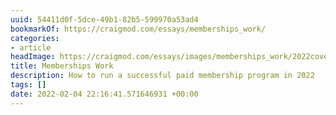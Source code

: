 ```yaml
---
uuid: 54411d0f-5dce-49b1-82b5-599970a53ad4
bookmarkOf: https://craigmod.com/essays/memberships_work/
categories:
- article
headImage: https://craigmod.com/essays/images/memberships_work/2022cover4.jpg
title: Memberships Work
description: How to run a successful paid membership program in 2022
tags: []
date: 2022-02-04 22:16:41.571646931 +00:00
---
```

